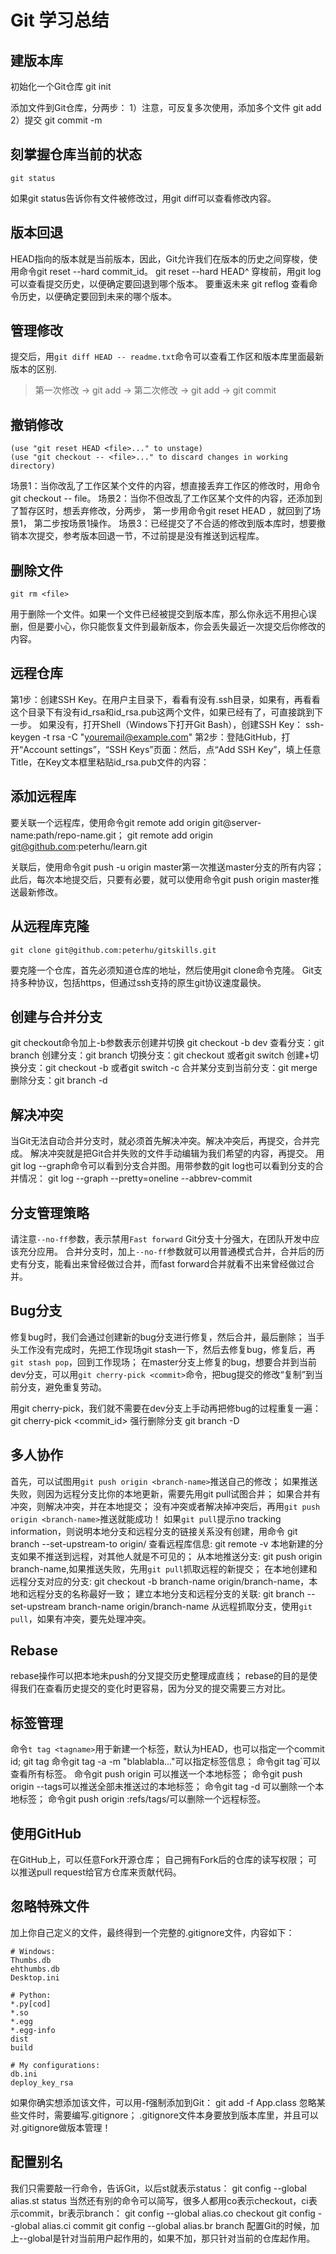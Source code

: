 # Git 学习总结

## 建版本库
初始化一个Git仓库
    git init

添加文件到Git仓库，分两步：
1）注意，可反复多次使用，添加多个文件
    git add <file>
2）提交
    git commit -m <message>

## 刻掌握仓库当前的状态
    git status
如果git status告诉你有文件被修改过，用git diff可以查看修改内容。


## 版本回退
HEAD指向的版本就是当前版本，因此，Git允许我们在版本的历史之间穿梭，使用命令git reset --hard commit_id。
    git reset --hard HEAD^
穿梭前，用git log可以查看提交历史，以便确定要回退到哪个版本。
要重返未来
    git reflog
    查看命令历史，以便确定要回到未来的哪个版本。



## 管理修改
提交后，用`git diff HEAD -- readme.txt`命令可以查看工作区和版本库里面最新版本的区别.
> 第一次修改 -> git add -> 第二次修改 -> git add -> git commit


## 撤销修改
```
(use "git reset HEAD <file>..." to unstage)
(use "git checkout -- <file>..." to discard changes in working directory)
```
场景1：当你改乱了工作区某个文件的内容，想直接丢弃工作区的修改时，用命令git checkout -- file。
场景2：当你不但改乱了工作区某个文件的内容，还添加到了暂存区时，想丢弃修改，分两步，
第一步用命令git reset HEAD <file>，就回到了场景1，
第二步按场景1操作。
场景3：已经提交了不合适的修改到版本库时，想要撤销本次提交，参考版本回退一节，不过前提是没有推送到远程库。


## 删除文件
    git rm <file>
用于删除一个文件。如果一个文件已经被提交到版本库，那么你永远不用担心误删，但是要小心，你只能恢复文件到最新版本，你会丢失最近一次提交后你修改的内容。


## 远程仓库
第1步：创建SSH Key。在用户主目录下，看看有没有.ssh目录，如果有，再看看这个目录下有没有id_rsa和id_rsa.pub这两个文件，如果已经有了，可直接跳到下一步。
如果没有，打开Shell（Windows下打开Git Bash），创建SSH Key：
    ssh-keygen -t rsa -C "youremail@example.com"
第2步：登陆GitHub，打开“Account settings”，“SSH Keys”页面：然后，点“Add SSH Key”，填上任意Title，在Key文本框里粘贴id_rsa.pub文件的内容：


## 添加远程库
要关联一个远程库，使用命令git remote add origin git@server-name:path/repo-name.git；
    git remote add origin git@github.com:peterhu/learn.git

关联后，使用命令git push -u origin master第一次推送master分支的所有内容；
此后，每次本地提交后，只要有必要，就可以使用命令git push origin master推送最新修改。


## 从远程库克隆
    git clone git@github.com:peterhu/gitskills.git
要克隆一个仓库，首先必须知道仓库的地址，然后使用git clone命令克隆。
Git支持多种协议，包括https，但通过ssh支持的原生git协议速度最快。



## 创建与合并分支
git checkout命令加上-b参数表示创建并切换
    git checkout -b dev
    查看分支：git branch
    创建分支：git branch <name>
    切换分支：git checkout <name>或者git switch <name>
    创建+切换分支：git checkout -b <name>或者git switch -c <name>
    合并某分支到当前分支：git merge <name>
    删除分支：git branch -d <name>


## 解决冲突
当Git无法自动合并分支时，就必须首先解决冲突。解决冲突后，再提交，合并完成。
解决冲突就是把Git合并失败的文件手动编辑为我们希望的内容，再提交。
用git log --graph命令可以看到分支合并图。用带参数的git log也可以看到分支的合并情况：
    git log --graph --pretty=oneline --abbrev-commit


## 分支管理策略
请注意`--no-ff`参数，表示禁用`Fast forward`
Git分支十分强大，在团队开发中应该充分应用。
合并分支时，加上`--no-ff`参数就可以用普通模式合并，合并后的历史有分支，能看出来曾经做过合并，而fast forward合并就看不出来曾经做过合并。


## Bug分支
修复bug时，我们会通过创建新的bug分支进行修复，然后合并，最后删除；
当手头工作没有完成时，先把工作现场git stash一下，然后去修复bug，修复后，再`git stash pop`，回到工作现场；
在master分支上修复的bug，想要合并到当前dev分支，可以用`git cherry-pick <commit>`命令，把bug提交的修改“复制”到当前分支，避免重复劳动。

用git cherry-pick，我们就不需要在dev分支上手动再把修bug的过程重复一遍：
    git cherry-pick <commit_id>
强行删除分支
    git branch -D <name>


## 多人协作
首先，可以试图用`git push origin <branch-name>`推送自己的修改；
如果推送失败，则因为远程分支比你的本地更新，需要先用git pull试图合并；
如果合并有冲突，则解决冲突，并在本地提交；
没有冲突或者解决掉冲突后，再用`git push origin <branch-name>`推送就能成功！
如果`git pull`提示no tracking information，则说明本地分支和远程分支的链接关系没有创建，用命令
    git branch --set-upstream-to <branch-name> origin/<branch-name>
查看远程库信息:
    git remote -v
本地新建的分支如果不推送到远程，对其他人就是不可见的；
从本地推送分支:
    git push origin branch-name,如果推送失败，先用`git pull`抓取远程的新提交；
在本地创建和远程分支对应的分支:
    git checkout -b branch-name origin/branch-name，本地和远程分支的名称最好一致；
建立本地分支和远程分支的关联:
    git branch --set-upstream branch-name origin/branch-name
从远程抓取分支，使用`git pull`，如果有冲突，要先处理冲突。


## Rebase
rebase操作可以把本地未push的分叉提交历史整理成直线；
rebase的目的是使得我们在查看历史提交的变化时更容易，因为分叉的提交需要三方对比。



## 标签管理
命令`t tag <tagname>`用于新建一个标签，默认为HEAD，也可以指定一个commit id;
    git tag <tagname> <ommit id>
    命令git tag -a <tagname> -m "blablabla..."可以指定标签信息；
    命令git tag`可以查看所有标签。
    命令git push origin <tagname>可以推送一个本地标签；
    命令git push origin --tags可以推送全部未推送过的本地标签；
    命令git tag -d <tagname>可以删除一个本地标签；
    命令git push origin :refs/tags/<tagname>可以删除一个远程标签。


## 使用GitHub
在GitHub上，可以任意Fork开源仓库；
自己拥有Fork后的仓库的读写权限；
可以推送pull request给官方仓库来贡献代码。


## 忽略特殊文件
加上你自己定义的文件，最终得到一个完整的.gitignore文件，内容如下：
```
# Windows:
Thumbs.db
ehthumbs.db
Desktop.ini

# Python:
*.py[cod]
*.so
*.egg
*.egg-info
dist
build

# My configurations:
db.ini
deploy_key_rsa
```


如果你确实想添加该文件，可以用-f强制添加到Git：
    git add -f App.class
忽略某些文件时，需要编写.gitignore；
.gitignore文件本身要放到版本库里，并且可以对.gitignore做版本管理！


## 配置别名
我们只需要敲一行命令，告诉Git，以后st就表示status：
    git config --global alias.st status
当然还有别的命令可以简写，很多人都用co表示checkout，ci表示commit，br表示branch：
    git config --global alias.co checkout
    git config --global alias.ci commit
    git config --global alias.br branch
配置Git的时候，加上--global是针对当前用户起作用的，如果不加，那只针对当前的仓库起作用。
